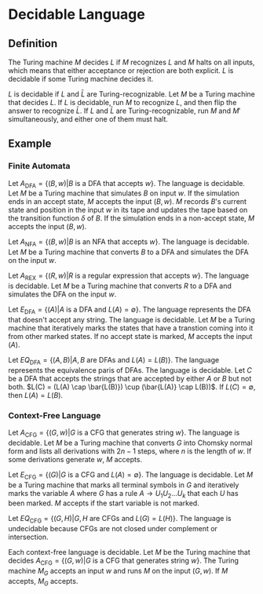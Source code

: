 # Decidable Language

## Definition

The Turing machine $M$ decides $L$ if $M$ recognizes $L$ and $M$ halts on all inputs, which means that either acceptance or rejection are both explicit. $L$ is decidable if some Turing machine decides it.

$L$ is decidable if $L$ and $\bar{L}$ are Turing-recognizable. Let $M$ be a Turing machine that decides $L$. If $L$ is decidable, run $M$ to recognize $L$, and then flip the answer to recognize $\bar{L}$. If $L$ and $\bar{L}$ are Turing-recognizable, run $M$ and $M'$ simultaneously, and either one of them must halt.

## Example

### Finite Automata

Let $A_{\text{DFA}} = \{ (B, w) | B \text{ is a DFA that accepts } w \}$. The language is decidable. Let $M$ be a Turing machine that simulates $B$ on input $w$. If the simulation ends in an accept state, $M$ accepts the input $(B, w)$. $M$ records $B$'s current state and position in the input $w$ in its tape and updates the tape based on the transition function $\delta$ of $B$. If the simulation ends in a non-accept state, $M$ accepts the input $(B, w)$.

Let $A_{\text{NFA}} = \{ (B, w) | B \text{ is an NFA that accepts } w \}$. The language is decidable. Let $M$ be a Turing machine that converts $B$ to a DFA and simulates the DFA on the input $w$.

Let $A_{\text{REX}} = \{ (R, w) | R \text{ is a regular expression that accepts } w \}$. The language is decidable. Let $M$ be a Turing machine that converts $R$ to a DFA and simulates the DFA on the input $w$.

Let $E_{\text{DFA}} = \{ (A) | A \text{ is a DFA and } L(A) = \emptyset \}$. The language represents the DFA that doesn't accept any string. The language is decidable. Let $M$ be a Turing machine that iteratively marks the states that have a transtion coming into it from other marked states. If no accept state is marked, $M$ accepts the input $(A)$.

Let $EQ_{\text{DFA}} = \{ (A, B) | A, B \text{ are DFAs and } L(A) = L(B) \}$. The language represents the equivalence paris of DFAs. The language is decidable. Let $C$ be a DFA that accepts the strings that are accepted by either $A$ or $B$ but not both. $L(C) = (L(A) \cap \bar{L(B)}) \cup (\bar{L(A)} \cap L(B))$. If $L(C) = \emptyset$, then $L(A) = L(B)$.

### Context-Free Language

Let $A_{\text{CFG}} = \{ (G, w) | G \text{ is a CFG that generates string } w \}$. The language is decidable. Let $M$ be a Turing machine that converts $G$ into Chomsky normal form and lists all derivations with $2n - 1$ steps, where $n$ is the length of $w$. If some derivations generate $w$, $M$ accepts.

Let $E_{\text{CFG}} = \{ (G) | G \text{ is a CFG and } L(A) = \emptyset \}$. The language is decidable. Let $M$ be a Turing machine that marks all terminal symbols in $G$ and iteratively marks the variable $A$ where $G$ has a rule $A \rightarrow U_1 U_2 \dots U_k$ that each $U$ has been marked. $M$ accepts if the start variable is not marked.

Let $EQ_{\text{CFG}} = \{ (G, H) | G, H \text{ are CFGs and } L(G) = L(H) \}$. The language is undecidable because CFGs are not closed under complement or intersection.

Each context-free language is decidable. Let $M$ be the Turing machine that decides $A_{\text{CFG}} = \{ (G, w) | G \text{ is a CFG that generates string } w \}$. The Turing machine $M_G$ accepts an input $w$ and runs $M$ on the input $(G, w)$. If $M$ accepts, $M_G$ accepts.
